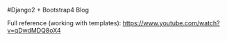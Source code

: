 #Django2 + Bootstrap4 Blog

Full reference (working with templates):
https://www.youtube.com/watch?v=qDwdMDQ8oX4